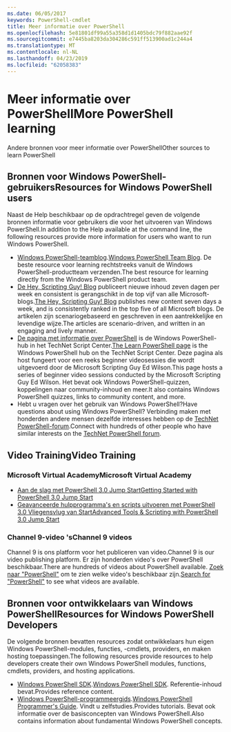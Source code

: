 ```yaml
---
ms.date: 06/05/2017
keywords: PowerShell-cmdlet
title: Meer informatie over PowerShell
ms.openlocfilehash: 5e81801df99a55a358d1d1405bdc79f882aae92f
ms.sourcegitcommit: e7445ba8203da304286c591ff513900ad1c244a4
ms.translationtype: MT
ms.contentlocale: nl-NL
ms.lasthandoff: 04/23/2019
ms.locfileid: "62058383"
---
```

# <a name="more-powershell-learning"></a><span data-ttu-id="32fa0-103">Meer informatie over PowerShell</span><span class="sxs-lookup"><span data-stu-id="32fa0-103">More PowerShell learning</span></span>

<span data-ttu-id="32fa0-104">Andere bronnen voor meer informatie over PowerShell</span><span class="sxs-lookup"><span data-stu-id="32fa0-104">Other sources to learn PowerShell</span></span>

## <a name="resources-for-windows-powershell-users"></a><span data-ttu-id="32fa0-105">Bronnen voor Windows PowerShell-gebruikers</span><span class="sxs-lookup"><span data-stu-id="32fa0-105">Resources for Windows PowerShell users</span></span>

<span data-ttu-id="32fa0-106">Naast de Help beschikbaar op de opdrachtregel geven de volgende bronnen informatie voor gebruikers die voor het uitvoeren van Windows PowerShell.</span><span class="sxs-lookup"><span data-stu-id="32fa0-106">In addition to the Help available at the command line, the following resources provide more information for users who want to run Windows PowerShell.</span></span>

- <span data-ttu-id="32fa0-107">[Windows PowerShell-teamblog](https://blogs.msdn.microsoft.com/powershell/).</span><span class="sxs-lookup"><span data-stu-id="32fa0-107">[Windows PowerShell Team Blog](https://blogs.msdn.microsoft.com/powershell/).</span></span> <span data-ttu-id="32fa0-108">De beste resource voor learning rechtstreeks vanuit de Windows PowerShell-productteam verzenden.</span><span class="sxs-lookup"><span data-stu-id="32fa0-108">The best resource for learning directly from the Windows PowerShell product team.</span></span>
- <span data-ttu-id="32fa0-109">[De Hey, Scripting Guy! Blog](https://blogs.technet.microsoft.com/heyscriptingguy/) publiceert nieuwe inhoud zeven dagen per week en consistent is gerangschikt in de top vijf van alle Microsoft-blogs.</span><span class="sxs-lookup"><span data-stu-id="32fa0-109">[The Hey, Scripting Guy! Blog](https://blogs.technet.microsoft.com/heyscriptingguy/) publishes new content seven days a week, and is consistently ranked in the top five of all Microsoft blogs.</span></span> <span data-ttu-id="32fa0-110">De artikelen zijn scenariogebaseerd en geschreven in een aantrekkelijke en levendige wijze.</span><span class="sxs-lookup"><span data-stu-id="32fa0-110">The articles are scenario-driven, and written in an engaging and lively manner.</span></span>
- <span data-ttu-id="32fa0-111">[De pagina met informatie over PowerShell](https://blogs.technet.microsoft.com/heyscriptingguy/2015/01/04/weekend-scripter-the-best-ways-to-learn-powershell/) is de Windows PowerShell-hub in het TechNet Script Center.</span><span class="sxs-lookup"><span data-stu-id="32fa0-111">[The Learn PowerShell page](https://blogs.technet.microsoft.com/heyscriptingguy/2015/01/04/weekend-scripter-the-best-ways-to-learn-powershell/) is the Windows PowerShell hub on the TechNet Script Center.</span></span> <span data-ttu-id="32fa0-112">Deze pagina als host fungeert voor een reeks beginner videosessies die wordt uitgevoerd door de Microsoft Scripting Guy Ed Wilson.</span><span class="sxs-lookup"><span data-stu-id="32fa0-112">This page hosts a series of beginner video sessions conducted by the Microsoft Scripting Guy Ed Wilson.</span></span> <span data-ttu-id="32fa0-113">Het bevat ook Windows PowerShell-quizzen, koppelingen naar community-inhoud en meer.</span><span class="sxs-lookup"><span data-stu-id="32fa0-113">It also contains Windows PowerShell quizzes, links to community content, and more.</span></span>
- <span data-ttu-id="32fa0-114">Hebt u vragen over het gebruik van Windows PowerShell?</span><span class="sxs-lookup"><span data-stu-id="32fa0-114">Have questions about using Windows PowerShell?</span></span> <span data-ttu-id="32fa0-115">Verbinding maken met honderden andere mensen dezelfde interesses hebben op de [TechNet PowerShell-forum](https://social.technet.microsoft.com/Forums/home?forum=winserverpowershell).</span><span class="sxs-lookup"><span data-stu-id="32fa0-115">Connect with hundreds of other people who have similar interests on the [TechNet PowerShell forum](https://social.technet.microsoft.com/Forums/home?forum=winserverpowershell).</span></span>

## <a name="video-training"></a><span data-ttu-id="32fa0-116">Video Training</span><span class="sxs-lookup"><span data-stu-id="32fa0-116">Video Training</span></span>

### <a name="microsoft-virtual-academy"></a><span data-ttu-id="32fa0-117">Microsoft Virtual Academy</span><span class="sxs-lookup"><span data-stu-id="32fa0-117">Microsoft Virtual Academy</span></span>

- [<span data-ttu-id="32fa0-118">Aan de slag met PowerShell 3.0 Jump Start</span><span class="sxs-lookup"><span data-stu-id="32fa0-118">Getting Started with PowerShell 3.0 Jump Start</span></span>](https://mva.microsoft.com/en-US/training-courses/getting-started-with-powershell-30-jump-start-8276)
- [<span data-ttu-id="32fa0-119">Geavanceerde hulpprogramma's en scripts uitvoeren met PowerShell 3.0 Vliegensvlug van Start</span><span class="sxs-lookup"><span data-stu-id="32fa0-119">Advanced Tools & Scripting with PowerShell 3.0 Jump Start</span></span>](https://mva.microsoft.com/en-US/training-courses/advanced-tools-scripting-with-powershell-30-jump-start-8277)

### <a name="channel-9-videos"></a><span data-ttu-id="32fa0-120">Channel 9-video 's</span><span class="sxs-lookup"><span data-stu-id="32fa0-120">Channel 9 videos</span></span>

<span data-ttu-id="32fa0-121">Channel 9 is ons platform voor het publiceren van video.</span><span class="sxs-lookup"><span data-stu-id="32fa0-121">Channel 9 is our video publishing platform.</span></span> <span data-ttu-id="32fa0-122">Er zijn honderden video's over PowerShell beschikbaar.</span><span class="sxs-lookup"><span data-stu-id="32fa0-122">There are hundreds of videos about PowerShell available.</span></span> <span data-ttu-id="32fa0-123">[Zoek naar "PowerShell"](https://channel9.msdn.com/Search?term=PowerShell&sortBy=top-rated) om te zien welke video's beschikbaar zijn.</span><span class="sxs-lookup"><span data-stu-id="32fa0-123">[Search for "PowerShell"](https://channel9.msdn.com/Search?term=PowerShell&sortBy=top-rated) to see what videos are available.</span></span>

## <a name="resources-for-windows-powershell-developers"></a><span data-ttu-id="32fa0-124">Bronnen voor ontwikkelaars van Windows PowerShell</span><span class="sxs-lookup"><span data-stu-id="32fa0-124">Resources for Windows PowerShell Developers</span></span>

<span data-ttu-id="32fa0-125">De volgende bronnen bevatten resources zodat ontwikkelaars hun eigen Windows PowerShell-modules, functies, -cmdlets, providers, en maken hosting toepassingen.</span><span class="sxs-lookup"><span data-stu-id="32fa0-125">The following resources provide resources to help developers create their own Windows PowerShell modules, functions, cmdlets, providers, and hosting applications.</span></span>

- <span data-ttu-id="32fa0-126">[Windows PowerShell SDK](https://go.microsoft.com/fwlink/p/?LinkID=89595).</span><span class="sxs-lookup"><span data-stu-id="32fa0-126">[Windows PowerShell SDK](https://go.microsoft.com/fwlink/p/?LinkID=89595).</span></span> <span data-ttu-id="32fa0-127">Referentie-inhoud bevat.</span><span class="sxs-lookup"><span data-stu-id="32fa0-127">Provides reference content.</span></span>
- <span data-ttu-id="32fa0-128">[Windows PowerShell-programmeergids](https://go.microsoft.com/fwlink/p/?LinkID=89596).</span><span class="sxs-lookup"><span data-stu-id="32fa0-128">[Windows PowerShell Programmer's Guide](https://go.microsoft.com/fwlink/p/?LinkID=89596).</span></span> <span data-ttu-id="32fa0-129">Vindt u zelfstudies.</span><span class="sxs-lookup"><span data-stu-id="32fa0-129">Provides tutorials.</span></span> <span data-ttu-id="32fa0-130">Bevat ook informatie over de basisconcepten van Windows PowerShell.</span><span class="sxs-lookup"><span data-stu-id="32fa0-130">Also contains information about fundamental Windows PowerShell concepts.</span></span>
